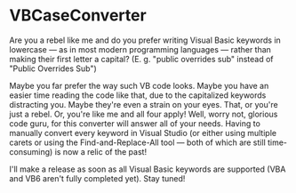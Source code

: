 # VBCaseConverter

Are you a rebel like me and do you prefer writing Visual Basic keywords in lowercase &mdash; as in most
modern programming languages &mdash; rather than making their first letter a capital? 
(E. g. "public overrides sub" instead of "Public Overrides Sub") 

Maybe you far prefer the way such VB code looks. Maybe you have an easier time reading the code like that,
due to the capitalized keywords distracting you. Maybe they're even a strain on your eyes. That, or you're
just a rebel. Or, you're like me and all four apply! Well, worry not, glorious code guru, for this converter
will answer all of your needs. Having to manually convert every keyword in Visual Studio (or either using
multiple carets or using the Find-and-Replace-All tool &mdash; both of which are still time-consuming) is
now a relic of the past!

I'll make a release as soon as all Visual Basic keywords are supported (VBA and VB6 aren't fully completed yet). Stay tuned!

